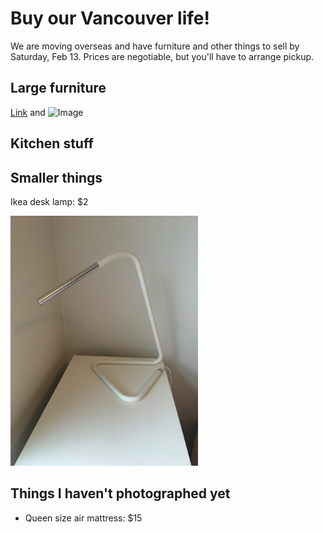 # Buy our Vancouver life!
We are moving overseas and have furniture and other things to sell by Saturday, Feb 13. Prices are negotiable, but you'll have to arrange pickup.

## Large furniture

[Link](url) and ![Image](src)


## Kitchen stuff


## Smaller things
Ikea desk lamp: $2

<img src="IMG_7862.JPG" alt="lamp" width="300">

## Things I haven't photographed yet
- Queen size air mattress: $15

